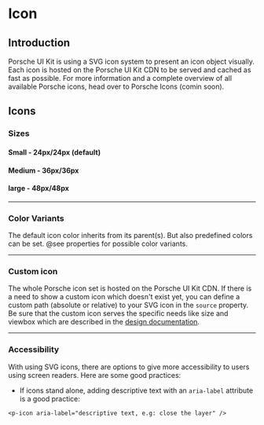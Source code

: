 # Icon

## Introduction
Porsche UI Kit is using a SVG icon system to present an icon object visually. Each icon is hosted on the Porsche UI Kit CDN to be served and cached as fast as possible. For more information and a complete overview of all available Porsche icons, head over to Porsche Icons (comin soon).

## Icons

### Sizes

#### Small - 24px/24px (default)
<Playground>
  <p-icon source="car-next" />
</Playground>

#### Medium - 36px/36px
<Playground>
  <p-icon source="car-next" size="medium" />
</Playground>

#### large - 48px/48px
<Playground>
  <p-icon source="car-next" size="large" />
</Playground>

---

### Color Variants
The default icon color inherits from its parent(s). But also predefined colors can be set. @see properties for possible color variants.

<Playground>
  <p-icon source="car-next" size="large" color="porsche-red" />
</Playground>

---

### Custom icon
The whole Porsche icon set is hosted on the Porsche UI Kit CDN. If there is a need to show a custom icon which doesn't exist yet, you can define a custom path (absolute or relative) to your SVG icon in the `source` property. Be sure that the custom icon serves the specific needs like size and viewbox which are described in the [design documentation](#/components/icon/icon#design).

<Playground>
  <p-icon source="./assets/icon-custom-kaixin.svg" size="large" aria-label="Icon for social media platform Kaixin" />
</Playground>

---

### Accessibility
With using SVG icons, there are options to give more accessibility to users using screen readers. Here are some good practices:

* If icons stand alone, adding descriptive text with an `aria-label` attribute is a good practice:
```
<p-icon aria-label="descriptive text, e.g: close the layer" />
```

